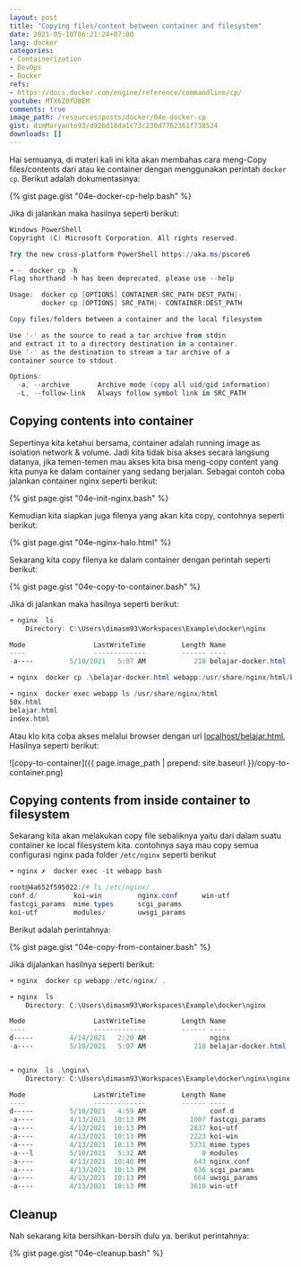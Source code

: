 ```yaml
---
layout: post
title: "Copying files/content between container and filesystem"
date: 2021-05-10T06:21:24+07:00
lang: docker
categories:
- Containerization
- DevOps
- Docker
refs: 
- https://docs.docker.com/engine/reference/commandline/cp/
youtube: MTX6Z0fUBEM
comments: true
image_path: /resources/posts/docker/04e-docker-cp
gist: dimMaryanto93/d92bd18da1c73c230d7762361f738524
downloads: []
---
```



Hai semuanya, di materi kali ini kita akan membahas cara meng-Copy files/contents dari atau ke container dengan menggunakan perintah `docker cp`. Berikut adalah dokumentasinya:

{% gist page.gist "04e-docker-cp-help.bash" %}

Jika di jalankan maka hasilnya seperti berikut:

```powershell
Windows PowerShell
Copyright (C) Microsoft Corporation. All rights reserved.

Try the new cross-platform PowerShell https://aka.ms/pscore6

➜ ~  docker cp -h
Flag shorthand -h has been deprecated, please use --help

Usage:  docker cp [OPTIONS] CONTAINER:SRC_PATH DEST_PATH|-
        docker cp [OPTIONS] SRC_PATH|- CONTAINER:DEST_PATH

Copy files/folders between a container and the local filesystem

Use '-' as the source to read a tar archive from stdin
and extract it to a directory destination in a container.
Use '-' as the destination to stream a tar archive of a
container source to stdout.

Options:
  -a, --archive       Archive mode (copy all uid/gid information)
  -L, --follow-link   Always follow symbol link in SRC_PATH
```

## Copying contents into container

Sepertinya kita ketahui bersama, container adalah running image as isolation network & volume. Jadi kita tidak bisa akses secara langsung datanya, jika temen-temen mau akses kita bisa meng-copy content yang kita punya ke dalam container yang sedang berjalan. Sebagai contoh coba jalankan container nginx seperti berikut:

{% gist page.gist "04e-init-nginx.bash" %}

Kemudian kita siapkan juga filenya yang akan kita copy, contohnya seperti berikut:

{% gist page.gist "04e-nginx-halo.html" %}

Sekarang kita copy filenya ke dalam container dengan perintah seperti berikut:

{% gist page.gist "04e-copy-to-container.bash" %}

Jika di jalankan maka hasilnya seperti berikut:

```powershell
➜ nginx  ls
    Directory: C:\Users\dimasm93\Workspaces\Example\docker\nginx

Mode                 LastWriteTime         Length Name
----                 -------------         ------ ----
-a----         5/10/2021   5:07 AM            218 belajar-docker.html

➜ nginx  docker cp .\belajar-docker.html webapp:/usr/share/nginx/html/belajar.html

➜ nginx  docker exec webapp ls /usr/share/nginx/html
50x.html
belajar.html
index.html
```

Atau klo kita coba akses melalui browser dengan url [localhost/belajar.html](http://localhost/belajar.html), Hasilnya seperti berikut:

![copy-to-container]({{ page.image_path | prepend: site.baseurl }}/copy-to-container.png)

## Copying contents from inside container to filesystem

Sekarang kita akan melakukan copy file sebaliknya yaitu dari dalam suatu container ke local filesystem kita. contohnya saya mau copy semua configurasi nginx pada folder `/etc/nginx` seperti berikut

```powershell
➜ nginx ✗  docker exec -it webapp bash

root@4a652f595022:/# ls /etc/nginx/
conf.d/         koi-win         nginx.conf      win-utf
fastcgi_params  mime.types      scgi_params
koi-utf         modules/        uwsgi_params
```

Berikut adalah perintahnya:

{% gist page.gist "04e-copy-from-container.bash" %}

Jika dijalankan hasilnya seperti berikut:

```powershell
➜ nginx  docker cp webapp:/etc/nginx/ .

➜ nginx  ls
    Directory: C:\Users\dimasm93\Workspaces\Example\docker\nginx

Mode                 LastWriteTime         Length Name
----                 -------------         ------ ----
d-----         4/14/2021   2:20 AM                nginx
-a----         5/10/2021   5:07 AM            218 belajar-docker.html


➜ nginx  ls .\nginx\
    Directory: C:\Users\dimasm93\Workspaces\Example\docker\nginx\nginx

Mode                 LastWriteTime         Length Name
----                 -------------         ------ ----
d-----         5/10/2021   4:59 AM                conf.d
-a----         4/13/2021  10:13 PM           1007 fastcgi_params
-a----         4/13/2021  10:13 PM           2837 koi-utf
-a----         4/13/2021  10:13 PM           2223 koi-win
-a----         4/13/2021  10:13 PM           5231 mime.types
-a---l         5/10/2021   5:32 AM              0 modules
-a----         4/13/2021  10:40 PM            643 nginx.conf
-a----         4/13/2021  10:13 PM            636 scgi_params
-a----         4/13/2021  10:13 PM            664 uwsgi_params
-a----         4/13/2021  10:13 PM           3610 win-utf
```

## Cleanup

Nah sekarang kita bersihkan-bersih dulu ya. berikut perintahnya:

{% gist page.gist "04e-cleanup.bash" %}